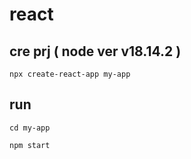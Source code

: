 
# react


## cre prj ( node ver v18.14.2 )
```
npx create-react-app my-app
```


## run
```
cd my-app

npm start
```



